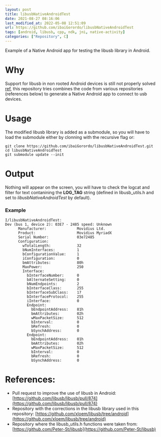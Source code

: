 ```yaml
---
layout: post
title: libusbNativeAndroidTest
date: 2021-08-27 08:16:06 
last_modified_at: 2022-05-08 12:51:09 
url: https://github.com/ibaiGorordo/libusbNativeAndroidTest
tags: [android, libusb, cpp, ndk, jni, native-activity]
categories: ["Repository", C]
---
```

 Example of a Native Android app for testing the libusb library in Android.
 
# Why
Support for libusb in non rooted Android devices is still not properly solved [ref](https://github.com/libusb/libusb/pull/874), this repository tries combines the code from various repositories (references below) to generate a Native Android app to connect to usb devices.

# Usage
The modified libusb library is added as a submodule, so you will have to load the submodule either by clonning with the recursive flag or:

```
git clone https://github.com/ibaiGorordo/libusbNativeAndroidTest.git
cd libusbNativeAndroidTest
git submodule update --init
```

# Output
Nothing will appear on the screen, you will have to check the logcat and filter for text contanining the **LOG_TAG** string (defined in libusb_utils.h and set to *libusbNativeAndroidTest* by default).

### Example
```
I/libusbNativeAndroidTest:
Dev (bus 1, device 2): 03E7 - 2485 speed: Unknown
      Manufacturer:              Movidius Ltd.
      Product:                   Movidius MyriadX
      Serial Number:             03e72485
      Configuration:
        wTotalLength:            32
        bNumInterfaces:          1
        bConfigurationValue:     1
        iConfiguration:          0
        bmAttributes:            80h
        MaxPower:                250
        Interface:
          bInterfaceNumber:      0
          bAlternateSetting:     0
          bNumEndpoints:         2
          bInterfaceClass:       255
          bInterfaceSubClass:    17
          bInterfaceProtocol:    255
          iInterface:            0
          Endpoint:
            bEndpointAddress:    81h
            bmAttributes:        02h
            wMaxPacketSize:      512
            bInterval:           0
            bRefresh:            0
            bSynchAddress:       0
          Endpoint:
            bEndpointAddress:    01h
            bmAttributes:        02h
            wMaxPacketSize:      512
            bInterval:           0
            bRefresh:            0
            bSynchAddress:       0
```

# References:
- Pull request to improve the use of libusb in Android: [https://github.com/libusb/libusb/pull/874](https://github.com/libusb/libusb/pull/874)
- Repository with the corrections in the libusb library used in this repository: [https://github.com/xloem/libusb/tree/android](https://github.com/xloem/libusb/tree/android)
- Repository where the libusb_utils.h functions were taken from: [https://github.com/Peter-St/libusb](https://github.com/Peter-St/libusb)


